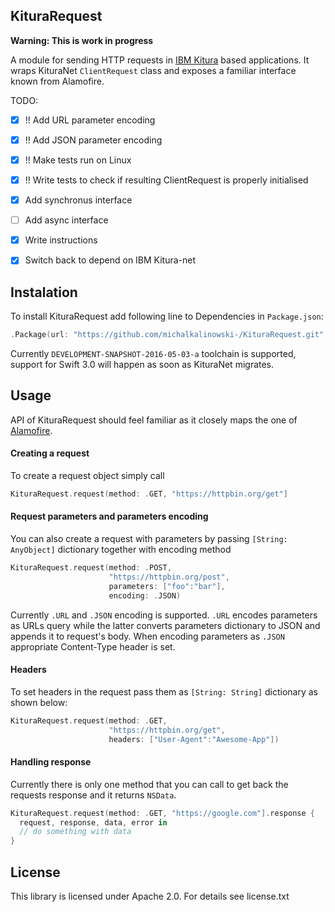 KituraRequest
-------------

**Warning: This is work in progress**

A module for sending HTTP requests in [IBM Kitura](https://github.com/IBM-Swift/Kitura) based applications. It wraps KituraNet `ClientRequest` class and exposes a familiar interface known from Alamofire.

TODO:
- [x] !! Add URL parameter encoding
- [x] !! Add JSON parameter encoding 
- [x] !! Make tests run on Linux
- [x] !! Write tests to check if resulting ClientRequest is properly initialised
- [x] Add synchronus interface
- [ ] Add async interface
- [x] Write instructions
- [x] Switch back to depend on IBM Kitura-net
 

## Instalation
To install KituraRequest add following line to Dependencies in `Package.json`:

```swift
.Package(url: "https://github.com/michalkalinowski-/KituraRequest.git", majorVersion: 0)
```

Currently `DEVELOPMENT-SNAPSHOT-2016-05-03-a` toolchain is supported, support for Swift 3.0 will happen as soon as KituraNet migrates.

## Usage
API of KituraRequest should feel familiar as it closely maps the one of [Alamofire](https://github.com/Alamofire/Alamofire).

#### Creating a request
To create a request object simply call

```swift
KituraRequest.request(method: .GET, "https://httpbin.org/get"]
```

#### Request parameters and parameters encoding
You can also create a request with parameters by passing `[String: AnyObject]` dictionary together with encoding method

```swift
KituraRequest.request(method: .POST,
                      "https://httpbin.org/post",
                      parameters: ["foo":"bar"],
                      encoding: .JSON)
```

Currently `.URL` and `.JSON` encoding is supported. `.URL` encodes parameters as URLs query while the latter converts parameters dictionary to JSON and appends it to request's body. When encoding parameters as `.JSON` appropriate Content-Type header is set.


#### Headers
To set headers in the request pass them as `[String: String]` dictionary as shown below:

```swift
KituraRequest.request(method: .GET,
                      "https://httpbin.org/get",
                      headers: ["User-Agent":"Awesome-App"])
```

#### Handling response
Currently there is only one method that you can call to get back the requests response and it returns `NSData`.

```swift
KituraRequest.request(method: .GET, "https://google.com"].response {
  request, response, data, error in
  // do something with data
}
```

## License
This library is licensed under Apache 2.0. For details see license.txt